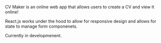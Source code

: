 CV Maker is an online web app that allows users to create a CV and view it online!

React.js works under the hood to allow for responsive design and allows for state to manage form componenets.

Currently in developmenent.
